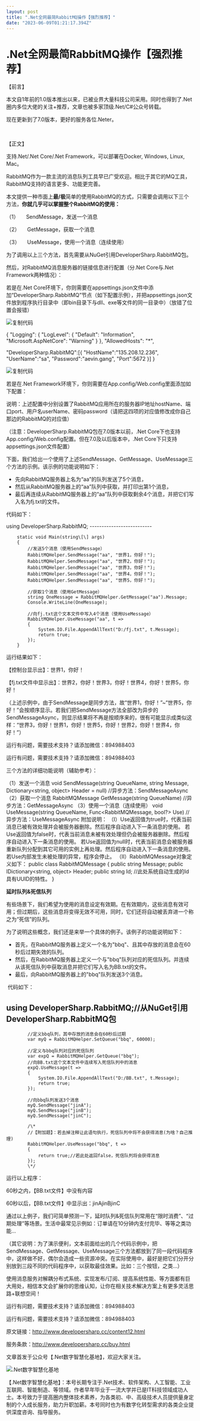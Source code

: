 ```yaml
---
layout: post
title: ".Net全网最简RabbitMQ操作【强烈推荐】"
date: "2023-06-09T01:21:17.394Z"
---
```

.Net全网最简RabbitMQ操作【强烈推荐】
========================

【前言】

本文自1年前的1.0版本推出以来，已被业界大量科技公司采用。同时也得到了.Net圈内多位大佬的关注+推荐，文章也被多家顶级.Net/C#公众号转载。

现在更新到了7.0版本，更好的服务各位.Neter。

 

【正文】

支持.Net/.Net Core/.Net Framework，可以部署在Docker, Windows, Linux, Mac。

RabbitMQ作为一款主流的消息队列工具早已广受欢迎。相比于其它的MQ工具，RabbitMQ支持的语言更多、功能更完善。

本文提供一种市面上**最/极**简单的使用RabbitMQ的方式，只需要会调用以下三个方法，**你就几乎可以掌握整个RabbitMQ的使用：**

（1）     SendMessage，发送一个消息

（2）     GetMessage，获取一个消息

（3）     UseMessage，使用一个消息（连续使用）

为了调用以上三个方法，首先需要从NuGet引用DeveloperSharp.RabbitMQ包。

然后，对RabbitMQ消息服务器的链接信息进行配置（分.Net Core与.Net Framework两种情况）：

若是在.Net Core环境下，你则需要在appsettings.json文件中添加“DeveloperSharp.RabbitMQ”节点（如下配置示例），并把appsettings.json文件放到程序执行目录中（即bin目录下与dll、exe等文件的同一目录中）（放错了位置会报错）

![复制代码](https://common.cnblogs.com/images/copycode.gif)

{
  "Logging": {
    "LogLevel": {
      "Default": "Information",
      "Microsoft.AspNetCore": "Warning"
    }
  },
  "AllowedHosts": "\*",

  "DeveloperSharp.RabbitMQ":\[{
    "HostName":"135.208.12.236",
    "UserName":"sa",
    "Password":"aevin.gang",
    "Port":5672
  }\]
}

![复制代码](https://common.cnblogs.com/images/copycode.gif)

若是在.Net Framework环境下，你则需要在App.config/Web.config里面添加如下配置：

  <appSettings>
    <add key="RabbitMQConnectionString" value="hostName=135.208.12.236,port=5672,userName=sa,password=aevin.gang" />
  </appSettings>

说明：上述配置中分别设置了RabbitMQ应用所在的服务器IP地址hostName、端口port、用户名userName、密码password（请把这四项的对应值修改成你自己那边的RabbitMQ的对应值）

（注意：DeveloperSharp.RabbitMQ包在7.0版本以前，.Net Core下也支持App.config/Web.config配置。但在7.0及以后版本中，.Net Core下只支持appsettings.json文件配置）

下面，我们给出一个使用了上述SendMessage、GetMessage、UseMessage三个方法的示例。该示例的功能说明如下：

*   先向RabbitMQ服务器上名为“aa”的队列发送了5个消息，
*   然后从RabbitMQ服务器上的“aa”队列中获取，并打印出第1个消息，
*   最后再连续从RabbitMQ服务器上的“aa”队列中获取剩余4个消息，并把它们写入名为fj.txt的文件。

代码如下：

using DeveloperSharp.RabbitMQ;
\--------------------------

        static void Main(string\[\] args)
        {
            //发送5个消息（使用SendMessage）
            RabbitMQHelper.SendMessage("aa", "世界1，你好！");
            RabbitMQHelper.SendMessage("aa", "世界2，你好！");
            RabbitMQHelper.SendMessage("aa", "世界3，你好！");
            RabbitMQHelper.SendMessage("aa", "世界4，你好！");
            RabbitMQHelper.SendMessage("aa", "世界5，你好！");

            //获取1个消息（使用GetMessage）
            string OneMessage = RabbitMQHelper.GetMessage("aa").Message;
            Console.WriteLine(OneMessage);

            //向fj.txt这个文本文件中写入4个消息（使用UseMessage）
            RabbitMQHelper.UseMessage("aa", t => 
            {
                System.IO.File.AppendAllText("D:/fj.txt", t.Message);
                return true;
            });
        }

运行结果如下：

【控制台显示出】：世界1，你好！

【fj.txt文件中显示出】：世界2，你好！世界3，你好！世界4，你好！世界5，你好！

（上述示例中，由于SendMessage是同步方法，故“世界1，你好！”~“世界5，你好！”会按顺序显示。若我们把SendMessage方法全部改为异步的SendMessageAsync，则显示结果将不再是按顺序来的，很有可能显示成类似这样：“世界3，你好！世界1，你好！世界5，你好！世界2，你好！世界4，你好！”）

运行有问题，需要技术支持？请添加微信：894988403

运行有问题，需要技术支持？请添加微信：894988403

三个方法的详细功能说明（辅助参考）：

（1）发送一个消息
void SendMessage(string QueueName, string Message, Dictionary<string, object\> Header = null)
//异步方法：SendMessageAsync
（2）获取一个消息
RabbitMQMessage GetMessage(string QueueName)
//异步方法：GetMessageAsync
（3）使用一个消息（连续使用）
void UseMessage(string QueueName, Func<RabbitMQMessage, bool?> Use)
//异步方法：UseMessageAsync
附加说明：
    （I）Use返回值为true时，代表当前消息已被有效处理并会被服务器删除。然后程序自动进入下一条消息的使用。
         若Use返回值为false时，代表当前消息未被有效处理但仍会被服务器删除。然后程序自动进入下一条消息的使用。
         若Use返回值为null时，代表当前消息会被服务器重新队列分配到其它可用的实例上再处理。然后程序自动进入下一条消息的使用。
         若Use内部发生未被处理的异常，程序会停止。
    （II）RabbitMQMessage对象定义如下：
          public class RabbitMQMessage
          {
             public string Message;
             public IDictionary<string, object\> Header;
             public string Id; //此处系统自动生成的Id具有UUID的特性。
          }

**延时队列&死信队列**

有些场景下，我们希望为使用的消息设定有效期。在有效期内，这些消息有效可用；但过期后，这些消息将变得无效不可用，同时，它们还将自动被丢弃进一个称之为“死信”的队列。

为了说明这些概念，我们还是来举一个具体的例子。该例子的功能说明如下：

*   首先，在RabbitMQ服务器上定义一个名为"bbq"、且其中存放的消息会在60秒后过期失效的队列。
*   然后，在RabbitMQ服务器上定义一个与"bbq"队列对应的死信队列。并连续从该死信队列中获取消息并把它们写入名为BB.txt的文件。
*   最后，向RabbitMQ服务器上的"bbq"队列发送3个消息。

 代码如下：

using DeveloperSharp.RabbitMQ;//从NuGet引用DeveloperSharp.RabbitMQ包
--------------------------

            //定义bbq队列，其中存放的消息会在60秒后过期
            var myQ = RabbitMQHelper.SetQueue("bbq", 60000);

            //定义与bbq队列对应的死信队列
            var expQ = RabbitMQHelper.GetQueue("bbq");
            //向BB.txt这个文本文件中连续写入死信队列中的消息
            expQ.UseMessage(t =>
            {
                System.IO.File.AppendAllText("D:/BB.txt", t.Message);
                return true;
            });

            //向bbq队列发送3个消息
            myQ.SendMessage("jinA");
            myQ.SendMessage("jinB");
            myQ.SendMessage("jinC");

            /\*
            //【附加题】：若去掉注释让此语句执行，死信队列中将不会获得消息(为啥？自己推理)
            RabbitMQHelper.UseMessage("bbq", t =>
            {
                return true;//若此处返回false，死信队列将会获得消息
            });
            \*/

运行以上程序：

60秒之内，【BB.txt文件】中没有内容

60秒以后，【BB.txt文件】中显示出：jinAjinBjinC

通过以上例子，我们可简单预测一下，延时队列&死信队列常用在“限时消费”、“过期处理”等场景。生活中最常见示例如：订单请在10分钟内支付完毕、等等之类功能...

（其它说明：为了演示便利，文本前面给出的几个代码示例中，把SendMessage、GetMessage、UseMessage三个方法都放到了同一段代码程序中，这样做不好，偶尔会造成一些资源冲突。在实际使用中，最好是把它们分开分别放到三段不同的代码程序中，以获取最佳效果。比如：三个按钮，之类...）

使用消息服务对解耦分布式系统、实现发布/订阅、提高系统性能、等方面都有巨大用处，相信本文会扩展你的思维认知，让你在相关技术解决方案上有更多灵活思路+联想空间！

运行有问题，需要技术支持？请添加微信：894988403

运行有问题，需要技术支持？请添加微信：894988403

原文链接：http://www.developersharp.cc/content12.html

服务条款：http://www.developersharp.cc/buy.html

文章首发于公众号【.Net数字智慧化基地】，欢迎大家关注。

![.Net数字智慧化基地](https://img2023.cnblogs.com/blog/2807376/202306/2807376-20230608185547293-476252099.jpg)

【.Net数字智慧化基地】：本号长期专注于.Net技术、软件架构、人工智能、工业互联网、智能制造、等领域。作者早年毕业于一流大学并已是IT科技领域成功人士。本号致力于提高圈内整体技术素养，为各类初、中、高级技术人员提供量身定制的个人成长服务，助力升职加薪。本号同时也为有数字化转型需求的各类企业提供深度咨询、指导服务。